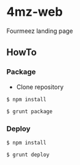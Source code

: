 # 4mz-web

Fourmeez landing page

## HowTo

### Package
* Clone repository

````$ npm install````

````$ grunt package````

### Deploy

````$ npm install````

````$ grunt deploy````
